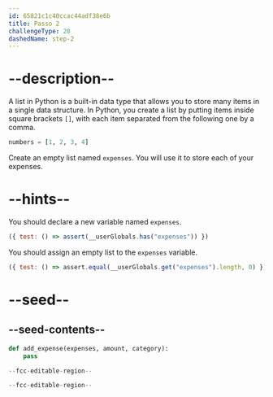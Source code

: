 ```yaml
---
id: 65821c1c40ccac44adf38e6b
title: Passo 2
challengeType: 20
dashedName: step-2
---
```


# --description--

A list in Python is a built-in data type that allows you to store many items in a single data structure. In Python, you create a list by putting items inside square brackets `[]`, with each item separated from the following one by a comma.

```py
numbers = [1, 2, 3, 4]
```

Create an empty list named `expenses`. You will use it to store each of your expenses.

# --hints--

You should declare a new variable named `expenses`.

```js
({ test: () => assert(__userGlobals.has("expenses")) })
```

You should assign an empty list to the `expenses` variable.

```js
({ test: () => assert.equal(__userGlobals.get("expenses").length, 0) })
```

# --seed--

## --seed-contents--

```py
def add_expense(expenses, amount, category):
    pass

--fcc-editable-region--

--fcc-editable-region--
```
